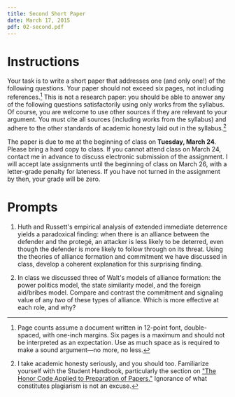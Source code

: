 ```yaml
---
title: Second Short Paper
date: March 17, 2015
pdf: 02-second.pdf
---
```


# Instructions

Your task is to write a short paper that addresses one (and only one!) of the following questions.  Your paper should not exceed six pages, not including references.[^formatting] This is not a research paper: you should be able to answer any of the following questions satisfactorily using only works from the syllabus.  Of course, you are welcome to use other sources if they are relevant to your argument.  You must cite all sources (including works from the syllabus) and adhere to the other standards of academic honesty laid out in the syllabus.[^honesty]

The paper is due to me at the beginning of class on **Tuesday, March 24**.  Please bring a hard copy to class.  If you cannot attend class on March 24, contact me in advance to discuss electronic submission of the assignment.  I will accept late assignments until the beginning of class on March 26, with a letter-grade penalty for lateness.  If you have not turned in the assignment by then, your grade will be zero.

[^formatting]: Page counts assume a document written in 12-point font, double-spaced, with one-inch margins.  Six pages is a maximum and should not be interpreted as an expectation.  Use as much space as is required to make a sound argument—no more, no less.

[^honesty]: I take academic honesty seriously, and you should too.  Familiarize yourself with the Student Handbook, particularly the section on ["The Honor Code Applied to Preparation of Papers."](http://www.vanderbilt.edu/student_handbook/the-honor-system/#the-honor-code-applied-to-preparation-of-papers)  Ignorance of what constitutes plagiarism is not an excuse.


# Prompts

1. Huth and Russett's empirical analysis of extended immediate deterrence yields a paradoxical finding: when there is an alliance between the defender and the protegé, an attacker is less likely to be deterred, even though the defender is more likely to follow through on its threat.  Using the theories of alliance formation and commitment we have discussed in class, develop a coherent explanation for this surprising finding.

2. In class we discussed three of Walt's models of alliance formation: the power politics model, the state similarity model, and the foreign aid/bribes model.  Compare and contrast the commitment and signaling value of any *two* of these types of alliance.  Which is more effective at each role, and why?
